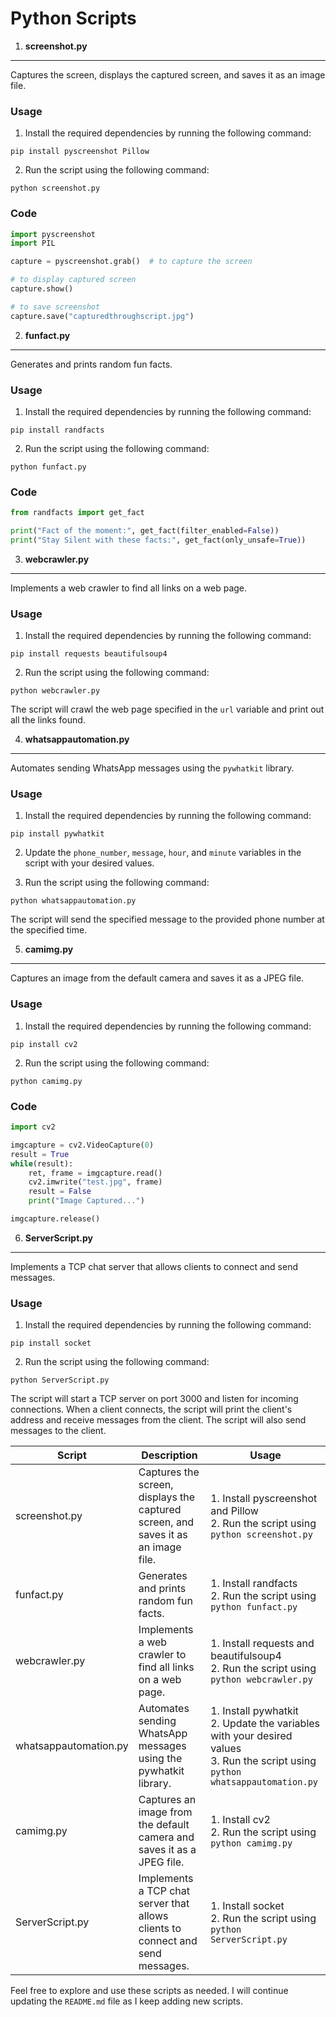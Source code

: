 Python Scripts
================

1. **screenshot.py**
------------------

Captures the screen, displays the captured screen, and saves it as an image file.

### Usage

1. Install the required dependencies by running the following command:

```shell
pip install pyscreenshot Pillow
```

2. Run the script using the following command:

```shell
python screenshot.py
```

### Code

```python
import pyscreenshot
import PIL

capture = pyscreenshot.grab()  # to capture the screen

# to display captured screen
capture.show()

# to save screenshot
capture.save("capturedthroughscript.jpg")
```

2. **funfact.py**
------------------

Generates and prints random fun facts.

### Usage

1. Install the required dependencies by running the following command:

```shell
pip install randfacts
```

2. Run the script using the following command:

```shell
python funfact.py
```

### Code

```python
from randfacts import get_fact

print("Fact of the moment:", get_fact(filter_enabled=False))
print("Stay Silent with these facts:", get_fact(only_unsafe=True))
```

3. **webcrawler.py**
------------------

Implements a web crawler to find all links on a web page.

### Usage

1. Install the required dependencies by running the following command:

```shell
pip install requests beautifulsoup4
```

2. Run the script using the following command:

```shell
python webcrawler.py
```

The script will crawl the web page specified in the `url` variable and print out all the links found.

4. **whatsappautomation.py**
-------------------------

Automates sending WhatsApp messages using the `pywhatkit` library.

### Usage

1. Install the required dependencies by running the following command:

```shell
pip install pywhatkit
```

2. Update the `phone_number`, `message`, `hour`, and `minute` variables in the script with your desired values.

3. Run the script using the following command:

```shell
python whatsappautomation.py
```

The script will send the specified message to the provided phone number at the specified time.

5. **camimg.py**
--------------

Captures an image from the default camera and saves it as a JPEG file.

### Usage

1. Install the required dependencies by running the following command:

```shell
pip install cv2
```

2. Run the script using the following command:

```shell
python camimg.py
```

### Code

```python
import cv2

imgcapture = cv2.VideoCapture(0)
result = True
while(result):
    ret, frame = imgcapture.read()
    cv2.imwrite("test.jpg", frame)
    result = False
    print("Image Captured...")

imgcapture.release()
```

6. **ServerScript.py**
-------------------------

Implements a TCP chat server that allows clients to connect and send messages.

### Usage

1. Install the required dependencies by running the following command:

```shell
pip install socket
```

2. Run the script using the following command:

```shell
python ServerScript.py
```

The script will start a TCP server on port 3000 and listen for incoming connections. When a client connects, the script will print the client's address and receive messages from the client. The script will also send messages to the client.

| Script | Description | Usage |
| --- | --- | --- |
| screenshot.py | Captures the screen, displays the captured screen, and saves it as an image file. | 1. Install pyscreenshot and Pillow<br>2. Run the script using `python screenshot.py` |
| funfact.py | Generates and prints random fun facts. | 1. Install randfacts<br>2. Run the script using `python funfact.py` |
| webcrawler.py | Implements a web crawler to find all links on a web page. | 1. Install requests and beautifulsoup4<br>2. Run the script using `python webcrawler.py` |
| whatsappautomation.py | Automates sending WhatsApp messages using the pywhatkit library. | 1. Install pywhatkit<br>2. Update the variables with your desired values<br>3. Run the script using `python whatsappautomation.py` |
| camimg.py | Captures an image from the default camera and saves it as a JPEG file. | 1. Install cv2<br>2. Run the script using `python camimg.py` |
| ServerScript.py | Implements a TCP chat server that allows clients to connect and send messages. | 1. Install socket<br>2. Run the script using `python ServerScript.py` |

Feel free to explore and use these scripts as needed. I will continue updating the `README.md` file as I keep adding new scripts.
